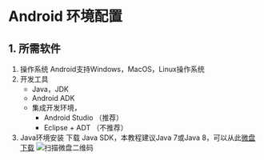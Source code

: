 # Android 环境配置
 ## 1. 所需软件
 1. 操作系统
 Android支持Windows，MacOS，Linux操作系统
 2. 开发工具
    + Java，JDK
    + Android ADK
    + 集成开发环境，
       + Android Studio （推荐）
       + Eclipse + ADT （不推荐）
 3. Java环境安装
  下载 Java SDK，本教程建议Java 7或Java 8，可以从此[微盘下载](https://share.weiyun.com/54qfs5s,"点击打开下载")
  ![扫描微盘二维码](http://www.weiyun.com/php/phpqrcode/qrcode.php?data=https://share.weiyun.com/54qfs5s&level=5&size=4,"")

